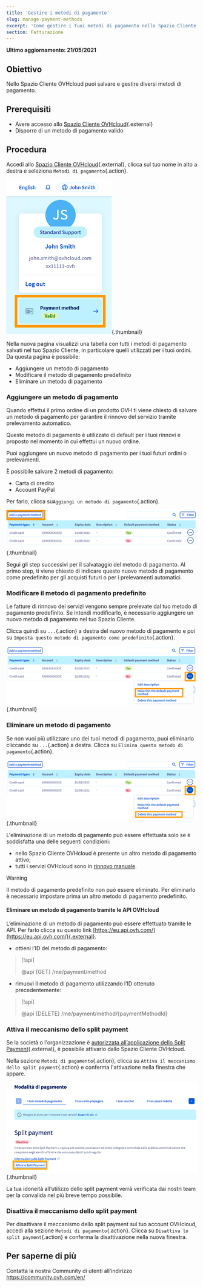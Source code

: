 ```yaml
---
title: 'Gestire i metodi di pagamento'
slug: manage-payment-methods
excerpt: 'Come gestire i tuoi metodi di pagamento nello Spazio Cliente OVHcloud'
section: Fatturazione
---
```


**Ultimo aggiornamento: 21/05/2021**

## Obiettivo

Nello Spazio Cliente OVHcloud puoi salvare e gestire diversi metodi di pagamento.

## Prerequisiti

- Avere accesso allo [Spazio Cliente OVHcloud](https://www.ovh.com/auth/?action=gotomanager&from=https://www.ovh.it/&ovhSubsidiary=it){.external}
- Disporre di un metodo di pagamento valido

## Procedura

Accedi allo [Spazio Cliente OVHcloud](https://www.ovh.com/auth/?action=gotomanager&from=https://www.ovh.it/&ovhSubsidiary=it){.external}, clicca sul tuo nome in alto a destra e seleziona `Metodi di pagamento`{.action}.

![manage-payment-methods](images/hubpayment.png){.thumbnail}

Nella nuova pagina visualizzi una tabella con tutti i metodi di pagamento salvati nel tuo Spazio Cliente, in particolare quelli utilizzati per i tuoi ordini. Da questa pagina è possibile:

- Aggiungere un metodo di pagamento
- Modificare il metodo di pagamento predefinito
- Eliminare un metodo di pagamento

### Aggiungere un metodo di pagamento

Quando effettui il primo ordine di un prodotto OVH ti viene chiesto di salvare un metodo di pagamento per garantire il rinnovo del servizio tramite prelevamento automatico.

Questo metodo di pagamento è utilizzato di default per i tuoi rinnovi e proposto nel momento in cui effettui un nuovo ordine.

Puoi aggiungere un nuovo metodo di pagamento per i tuoi futuri ordini o prelevamenti.

È possibile salvare 2 metodi di pagamento:

- Carta di credito
- Account PayPal

Per farlo, clicca su`Aggiungi un metodo di pagamento`{.action}.

![manage-payment-methods](images/managepaymentmethods2.png){.thumbnail}

Segui gli step successivi per il salvataggio del metodo di pagamento. Al primo step, ti viene chiesto di indicare questo nuovo metodo di pagamento come predefinito per gli acquisti futuri o per i prelevamenti automatici.

### Modificare il metodo di pagamento predefinito

Le fatture di rinnovo dei servizi vengono sempre prelevate dal tuo metodo di pagamento predefinito. Se intendi modificarlo, è necessario aggiungere un nuovo metodo di pagamento nel tuo Spazio Cliente.

Clicca quindi su `...`{.action} a destra del nuovo metodo di pagamento e poi su `Imposta questo metodo di pagamento come predefinito`{.action}.

![manage-payment-methods](images/managepaymentmethods3.png){.thumbnail}

### Eliminare un metodo di pagamento

Se non vuoi più utilizzare uno dei tuoi metodi di pagamento, puoi eliminarlo cliccando su `...`{.action} a destra. Clicca su `Elimina questo metodo di pagamento`{.action}.

![manage-payment-methods](images/managepaymentmethods4.png){.thumbnail}

L'eliminazione di un metodo di pagamento può essere effettuata solo se è soddisfatta una delle seguenti condizioni:

- nello Spazio Cliente OVHcloud è presente un altro metodo di pagamento attivo;
- tutti i servizi OVHcloud sono in [rinnovo manuale](../imposta_il_rinnovo_automatico_dei_tuoi_servizi_ovh/#il-rinnovo-manuale).

> [!warning]
>
Il metodo di pagamento predefinito non può essere eliminato. Per eliminarlo è necessario impostare prima un altro metodo di pagamento predefinito.
>

#### Eliminare un metodo di pagamento tramite le API OVHcloud

L’eliminazione di un metodo di pagamento può essere effettuato tramite le API. Per farlo clicca su questo link [https://eu.api.ovh.com/](https://eu.api.ovh.com/){.external}.

- ottieni l’ID del metodo di pagamento:  

> [!api]
>
> @api {GET} /me/payment/method
>

- rimuovi il metodo di pagamento utilizzando l’ID ottenuto precedentemente:

> [!api]
>
> @api {DELETE} /me/payment/method/{paymentMethodId}
>

### Attiva il meccanismo dello split payment <a name="attiva-split-payment"></a>

Se la società o l'organizzazione è [autorizzata all’applicazione dello Split Payment](https://www1.finanze.gov.it/finanze3/split_payment/public/#/#testata){.external}, è possibile attivarlo dallo Spazio Cliente OVHcloud.

Nella sezione `Metodi di pagamento`{.action}, clicca su `Attiva il meccanismo dello split payment`{.action} e conferma l'attivazione nella finestra che appare.

![manage-payment-methods](images/split-payment.png){.thumbnail}

La tua idoneità all’utilizzo dello split payment verrà verificata dai nostri team per la convalida nel più breve tempo possibile.

### Disattiva il meccanismo dello split payment <a name="disattiva-split-payment"></a>

Per disattivare il meccanismo dello split payment sul tuo account OVHcloud, accedi alla sezione `Metodi di pagamento`{.action}. Clicca su `Disattiva lo split payment`{.action} e conferma la disattivazione nella nuova finestra.

## Per saperne di più

Contatta la nostra Community di utenti all’indirizzo <https://community.ovh.com/en/>
